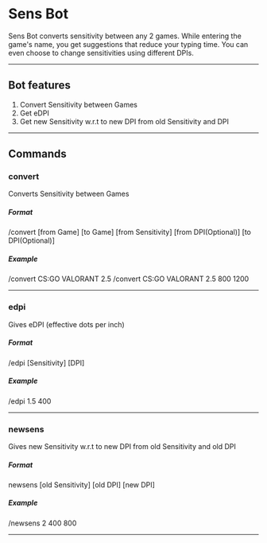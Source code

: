 # Sens Bot

Sens Bot converts sensitivity between any 2 games. While entering the game's name, you get suggestions that reduce your typing time. You can even choose to change sensitivities using different DPIs.

-----------------------------------------------------------------------

## Bot features

1. Convert Sensitivity between Games
2. Get eDPI
3. Get new Sensitivity w.r.t to new DPI from old Sensitivity and DPI

-----------------------------------------------------------------------

## Commands

### **convert**
Converts Sensitivity between Games
##### Format
/convert [from Game] [to Game] [from Sensitivity] [from DPI(Optional)] [to DPI(Optional)]
##### Example
/convert CS:GO VALORANT 2.5 
/convert CS:GO VALORANT 2.5 800 1200

--------------------------------------

### **edpi**
Gives eDPI (effective dots per inch)
##### Format
/edpi [Sensitivity] [DPI]
##### Example
/edpi 1.5 400

--------------------------------------

### **newsens**
Gives new Sensitivity w.r.t to new DPI from old Sensitivity and old DPI
##### Format
newsens [old Sensitivity] [old DPI] [new DPI]
##### Example
/newsens 2 400 800

--------------------------------------
